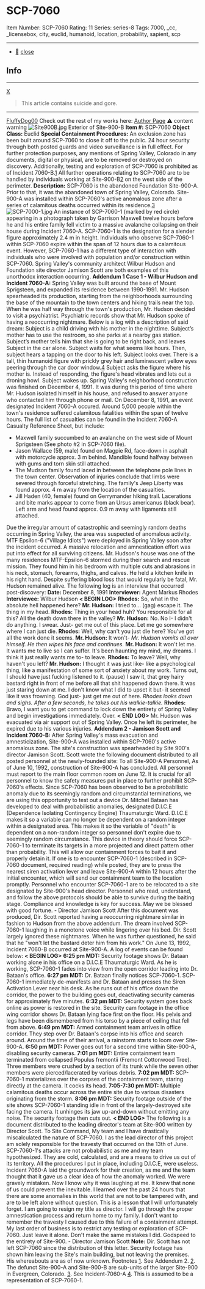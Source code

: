 # SCP-7060
Item Number: SCP-7060
Rating: 11
Series: series-8
Tags: 7000, _cc, _licensebox, city, euclid, humanoid, location, probability, sapient, scp

---

  * [](javascript:;)
[close](javascript:;)
## Info
* * *
[X](javascript:;)
> This article contains suicide and gore.
* * *

[FluffyDog00](javascript:;)
Check out the rest of my works here: [Author Page](https://scp-wiki.wikidot.com/fluffy-s-corner-of-stuff|)
⚠️ content warning 
![Site900B.jpg](https://scp-wiki.wdfiles.com/local--files/scp-7060/Site900B.jpg)
Exterior of Site-900-B
**Item #:** SCP-7060
**Object Class:** Euclid
**Special Containment Procedures:** An exclusion zone has been built around SCP-7060 to close it off to the public. 24 hour security through both posted guards and video surveillance is in full effect.
For further protection purposes, any mentions of Spring Valley, Colorado in any documents, digital or physical, are to be removed or destroyed on discovery. Additionally, testing and exploration of SCP-7060 is prohibited as of Incident 7060-B.[1](javascript:;) All further operations relating to SCP-7060 are to be handled by individuals working at Site-900-B[2](javascript:;) on the west side of the perimeter.
**Description:** SCP-7060 is the abandoned Foundation Site-900-A. Prior to that, it was the abandoned town of Spring Valley, Colorado. Site-900-A was installed within SCP-7060's active anomalous zone after a series of calamitous deaths occurred within its residence.[3](javascript:;)
![SCP-7000-1.jpg](https://scp-wiki.wdfiles.com/local--files/scp-7060/SCP-7000-1.jpg)
An instance of SCP-7060-1 (marked by red circle) appearing in a photograph taken by Garrison Maxwell twelve hours before he and his entire family fell victim to a massive avalanche collapsing on their house during Incident 7060-A.
SCP-7060-1 is the designation for a slender figure approximately 2.4 m in height. Individuals who observe SCP-7060-1 within SCP-7060 expire within the span of 12 hours due to a calamitous event.
However, SCP-7060-1 has a different type of interaction with individuals who were involved with population and/or construction within SCP-7060. Spring Valley's community architect Wilbur Hudson and Foundation site director Jamison Scott are both examples of this unorthodox interaction occurring.
**Addendum 1 Case 1 - Wilbur Hudson and Incident 7060-A:** Spring Valley was built around the base of Mount Sprigsteen, and expanded its residence between 1990-1991. Mr. Hudson spearheaded its production, starting from the neighborhoods surrounding the base of the mountain to the town centers and hiking trails near the top. When he was half way through the town's production, Mr. Hudson decided to visit a psychiatrist.
Psychiatric records show that Mr. Hudson spoke of having a reoccurring nightmare. Below is a log with a description of said dream:
Subject is a child driving with his mother in the nighttime. Subject’s mother has to use the restroom, so she parks at a nearby gas station. Subject’s mother tells him that she is going to be right back, and leaves Subject in the car alone.
Subject waits for what seems like hours. Then, subject hears a tapping on the door to his left. Subject looks over. There is a tall, thin humanoid figure with prickly grey hair and luminescent yellow eyes peering through the car door window.[4](javascript:;)
Subject asks the figure where his mother is. Instead of responding, the figure's head vibrates and lets out a droning howl. Subject wakes up.
Spring Valley's neighborhood construction was finished on December 4, 1991. It was during this period of time where Mr. Hudson isolated himself in his house, and refused to answer anyone who contacted him through phone or mail.
On December 8, 1991, an event designated Incident 7060-A occured. Around 5,000 people within the town's residence suffered calamitous fatalities within the span of twelve hours. The full list of casualties can be found in the Incident 7060-A Casualty Reference Sheet, but include:
  * Maxwell family succumbed to an avalanche on the west side of Mount Sprigsteen (See photo #2 in SCP-7060 file).
  * Jason Wallace (59, male) found on Magpie Rd, face-down in asphalt with motorcycle approx. 3 m behind. Mandible found halfway between with gums and torn skin still attached.
  * The Mudson family found laced in between the telephone pole lines in the town center. Observation of injuries conclude that limbs were severed through forceful stretching. The family's Jeep Liberty was found approx. 4 m away from the location of the casualties.
  * Jill Haden (40, female) found on Gerrymander hiking trail. Lacerations and bite marks appear to come from an Ursus americanus (black bear). Left arm and head found approx. 0.9 m away with ligaments still attached.

Due the irregular amount of catastrophic and seemingly random deaths occurring in Spring Valley, the area was suspected of anomalous activity. MTF Epsilon-6 ("Village Idiots") were deployed in Spring Valley soon after the incident occurred. A massive relocation and amnestication effort was put into effect for all surviving citizens.
Mr. Hudson's house was one of the many residences MTF-Epsilon-6 stormed during their search and rescue mission. They found him in his bedroom with multiple cuts and abrasions in his neck, stomach, forearms, thighs, and calves. He held a kitchen knife in his right hand. Despite suffering blood loss that would regularly be fatal, Mr. Hudson remained alive. The following log is an interview that occurred post-discovery:
**Date:** December 8, 1991
**Interviewer:** Agent Markus Rhodes
**Interviewee:** Wilbur Hudson
**< BEGIN LOG>**
**Rhodes:** So, what in the absolute hell happened here?
**Mr. Hudson:** I tried to… (gag) escape it. The thing in my head.
**Rhodes:** Thing in your head huh? You responsible for all this? All the death down there in the valley?
**Mr. Hudson:** No. No I- I didn't do anything. I swear. Just- get me out of this place. Let me go somewhere where I can just die.
**Rhodes:** Well, why can't you just die here? You've got all the work done it seems.
**Mr. Hudson:** It won't-
_Mr. Hudson vomits all over himself. He then wipes his face and continues._
**Mr. Hudson:** It won't let me. It wants me to live so I can suffer. It's been haunting my mind, my dreams. I think it just really wants me to- to leave.
**Rhodes:** To leave? Well, why haven't you left?
**Mr. Hudson:** I thought it was just like- like a psychological thing, like a manifestation of some sort of anxiety about my work. Turns out, I should have just fucking listened to it.
(pause)
I saw it, that grey hairy bastard right in front of me before all that shit happened down there. It was just staring down at me. I don't know what I did to upset it but- it seemed like it was frowning. God just- just get me out of here.
_Rhodes looks down and sighs. After a few seconds, he takes out his walkie-talkie._
**Rhodes:** Bravo, I want you to get command to lock down the entirety of Spring Valley and begin investigations immediately. Over.
**< END LOG>**
Mr. Hudson was evacuated via air support out of Spring Valley. Once he left its perimeter, he expired due to his various injuries.
**Addendum 2 - Jamison Scott and Incident 7060-B:** After Spring Valley's mass evacuation and amnesticization, Site-900-A was installed within SCP-7060's active anomalous zone. The site's construction was spearheaded by Site 900's director Jamison Scott. Scott wrote the following document distributed to all posted personnel at the newly-founded site:
To all Site-900-A Personnel,
As of June 10, 1992, construction of Site-900-A has concluded. All personnel must report to the main floor common room on June 12.
It is crucial for all personnel to know the safety measures put in place to further prohibit SCP-7060's effects. Since SCP-7060 has been observed to be a probabilistic anomaly due to its seemingly random and circumstantial terminations, we are using this opportunity to test out a device Dr. Mitchel Bataan has developed to deal with probabilistic anomalies, designated D.I.C.E (Dependence Isolating Contingency Engine) Thaumaturgic Ward.
D.I.C.E makes it so a variable can no longer be dependent on a random integer within a designated area. This makes it so the variable of "death" is dependent on a non-random integer so personnel don't expire due to seemingly random circumstance.
This device in theory should force SCP-7060-1 to terminate its targets in a more projected and direct pattern other than probability. This will allow our containment forces to bait it and properly detain it.
If one is to encounter SCP-7060-1 (described in SCP-7060 document, required reading) while posted, they are to press the nearest siren activation lever and leave Site-900-A within 12 hours after the initial encounter, which will send our containment team to the location promptly. Personnel who encounter SCP-7060-1 are to be relocated to a site designated by Site-900's head director.
Personnel who read, understand, and follow the above protocols should be able to survive during the baiting stage. Compliance and knowledge is key for success.
May we be blessed with good fortune.
\- Director Jamison Scott
After this document was produced, Dir. Scott reported having a reoccurring nightmare similar in fashion to Hudson from the above addendum. The dream involved SCP-7060-1 laughing in a monotone voice while lingering over his bed. Dir. Scott largely ignored these nightmares. When he was further questioned, he said that he "won't let the bastard deter him from his work."
On June 13, 1992, Incident 7060-B occurred at Site-900-A. A log of events can be found below:
**< BEGIN LOG>**
**6:25 pm MDT:** Security footage shows Dr. Bataan working alone in his office on a D.I.C.E Thaumaturgic Ward. As he is working, SCP-7060-1 fades into view from the open corridor leading into Dr. Bataan's office.
**6:27 pm MDT:** Dr. Bataan finally notices SCP-7060-1. SCP-7060-1 immediately de-manifests and Dr. Bataan and presses the Siren Activation Lever near his desk. As he runs out of his office down the corridor, the power to the building goes out, deactivating security cameras for approximately five minutes.
**6:32 pm MDT:** Security system goes back online as power is restored in the site. Security cam footage in the office wing corridor shows Dr. Bataan lying face first on the floor. His pelvis and legs have been dismembered from his torso by a piece of ceiling that fell from above.
**6:49 pm MDT:** Armed containment team arrives in office corridor. They step over Dr. Bataan's corpse into his office and search around. Around the time of their arrival, a rainstorm starts to loom over Site-900-A.
**6:50 pm MDT:** Power goes out for a second time within Site-900-A, disabling security cameras.
**7:01 pm MDT:** Entire containment team terminated from collapsed Populus fremontii (Fremont Cottonwood Tree). Three members were crushed by a section of its trunk while the seven other members were pierced/lacerated by various debris.
**7:02 pm MDT:** SCP-7060-1 materializes over the corpses of the containment team, staring directly at the camera. It cocks its head.
**7:05-7:30 pm MDT:** Multiple calamitous deaths occur across the entire site due to various disasters originating from the storm.
**8:06 pm MDT:** Security footage outside of the site shows SCP-7060-1 standing idle in front of the largely-destroyed site facing the camera. It unhinges its jaw up-and-down without emitting any noise. The security footage then cuts out.
**< END LOG>**
The following is a document distributed to the leading director's team at Site-900 written by Director Scott.
To Site Command,
My team and I have drastically miscalculated the nature of SCP-7060. I as the lead director of this project am solely responsible for the travesty that occurred on the 13th of June. SCP-7060-1's attacks are not probabilistic as me and my team hypothesized. They are cold, calculated, and are a means to drive us out of its territory.
All the procedures I put in place, including D.I.C.E, were useless. Incident 7060-A laid the groundwork for their creation, as me and the team thought that it gave us a clear idea of how the anomaly worked. We were gravely mistaken. Now I know why it was laughing at me. It knew that none of us could prevent the inevitable.
I learned over the past 24 hours that there are some anomalies in this world that are not to be tampered with, and are to be left alone without question. This is a lesson that I will unfortunately forget.
I am going to resign my title as director. I will go through the proper amnestication process and return home to my family. I don't want to remember the travesty I caused due to this failure of a containment attempt. My last order of business is to restrict any testing or exploration of SCP-7060. Just leave it alone. Don't make the same mistakes I did.
Godspeed to the entirety of Site-900.
\- Director Jamison Scott
**Note:** Dir. Scott has not left SCP-7060 since the distribution of this letter. Security footage has shown him leaving the Site's main building, but not leaving the premises. His whereabouts are as of now unknown.
Footnotes
[1](javascript:;). See Addendum 2.
[2](javascript:;). The defunct Site-900-A and Site-900-B are sub-units of the larger Site-900 in Evergreen, Colorado.
[3](javascript:;). See Incident-7060-A
[4](javascript:;). This is assumed to be a representation of SCP-7060-1.